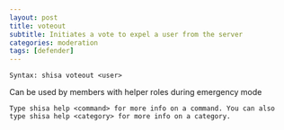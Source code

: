 ```yaml
---
layout: post
title: voteout
subtitle: Initiates a vote to expel a user from the server
categories: moderation
tags: [defender]
---
```


`Syntax: shisa voteout <user>`

Can be used by members with helper roles during emergency mode

```
Type shisa help <command> for more info on a command. You can also type shisa help <category> for more info on a category.
```